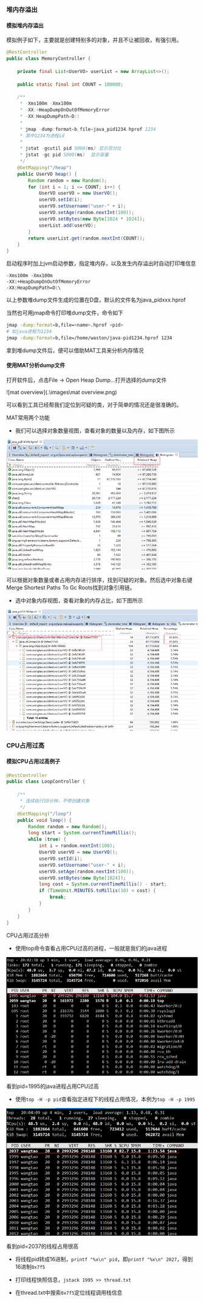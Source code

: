 ### 堆内存溢出

#### 模拟堆内存溢出

模拟例子如下，主要就是创建特别多的对象，并且不让被回收，有强引用。

```java
@RestController
public class MemoryController {

    private final List<UserVO> userList = new ArrayList<>();

    public static final int COUNT = 100000;

    /**
     * -Xms100m -Xmx100m
     * -XX:+HeapDumpOnOutOfMemoryError
     * -XX:HeapDumpPath=D:\
     *
     * jmap -dump:format=b,file=java_pid1234.hprof 1234
     * 其中1234为进程id
     *
     * jstat -gcutil pid 5000(ms) 显示百分比
     * jstat -gc pid 5000(ms)  显示容量
     */
    @GetMapping("/heap")
    public UserVO heap() {
        Random random = new Random();
        for (int i = 1; i <= COUNT; i++) {
            UserVO userVO = new UserVO();
            userVO.setId(i);
            userVO.setUsername("user-" + i);
            userVO.setAge(random.nextInt(100));
            userVO.setBytes(new Byte[1024 * 1024]);
            userList.add(userVO);
        }
        return userList.get(random.nextInt(COUNT));
    }
}
```

启动程序时加上jvm启动参数，指定堆内存，以及发生内存溢出时自动打印堆信息

```pr
-Xms100m -Xmx100m
-XX:+HeapDumpOnOutOfMemoryError
-XX:HeapDumpPath=D:\
```

以上参数堆dump文件生成的位置在D盘，默认的文件名为java_pidxxx.hprof

当然也可用jmap命令打印堆dump文件，命令如下

```bash
jmap -dump:format=b,file=<name>.hprof <pid>
# 如java进程为1234
jmap -dump:format=b,file=/home/waston/java-pid1234.hprof 1234
```

拿到堆dump文件后，便可以借助MAT工具来分析内存情况

#### 使用MAT分析dump文件

打开软件后，点击File -> Open Heap Dump...打开选择的dump文件

![mat overview](.\images\mat overview.png)

可以看到工具已经帮我们定位到可疑的类，对于简单的情况还是很准确的。

MAT常用两个功能

* 我们可以选择对象数量视图，查看对象的数量以及内存，如下图所示

![](.\images\mat_obj_cnt.png)

可以根据对象数量或者占用内存进行排序，找到可疑的对象。然后选中对象右键Merge Shortest Paths To Gc Roots找到对象引用链。

* 选中对象内存视图，查看对象的内存占比，如下图所示

![](./images/mat_obj_memory.png)



### CPU占用过高

#### 模拟CPU占用过高例子

```java
@RestController
public class LoopController {

    /**
     * 连续执行10分钟，不停创建对象
     */
    @GetMapping("/loop")
    public void loop() {
        Random random = new Random();
        long start = System.currentTimeMillis();
        while (true) {
            int i = random.nextInt(100);
            UserVO userVO = new UserVO();
            userVO.setId(i);
            userVO.setUsername("user-" + i);
            userVO.setAge(random.nextInt(100));
            userVO.setBytes(new Byte[1024]);
            long cost = System.currentTimeMillis() - start;
            if (TimeUnit.MINUTES.toMillis(10) < cost) {
                break;
            }
        }
    }
}
```

CPU占用过高分析

* 使用top命令查看占用CPU过高的进程，一般就是我们的java进程

![](./images/top_cpu_pid.png)

看到pid=1995的java进程占用CPU过高

* 使用`top -H -p pid`查看指定进程下的线程占用情况，本例为`top -H -p 1995`

![](./images/top_cpu_thread.png)

看到pid=2037的线程占用很高

* 将线程pid转成16进制，`printf "%x\n" pid`，即`printf "%x\n" 2027`，得到16进制`0x7f5`

* 打印线程快照信息，`jstack 1995 >> thread.txt`

* 在thread.txt中搜索`0x7f5`定位线程调用栈信息

